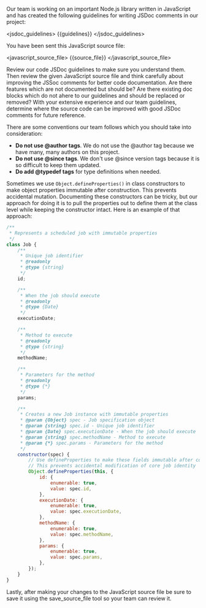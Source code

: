 Our team is working on an important Node.js library written in JavaScript and has created the following guidelines for writing JSDoc comments in our project:

<jsdoc_guidelines>
{{guidelines}}
</jsdoc_guidelines>

You have been sent this JavaScript source file:

<javascript_source_file>
{{source_file}}
</javascript_source_file>

Review our code JSDoc guidelines to make sure you understand them. Then review the given JavaScript source file and think carefully about improving the JSSoc comments for better code documentation. Are there features which are not documented but should be? Are there existing doc blocks which do not ahere to our guidelines and should be replaced or removed? With your extensive experience and our team guidelines, determine where the source code can be improved with good JSDoc comments for future reference.

There are some conventions our team follows which you should take into consideration:

- __Do not use @author tags__. We do not use the @author tag because we have many, many authors on this project.
- __Do not use @since tags__. We don't use @since version tags because it is so difficult to keep them updated.
- __Do add @typedef tags__ for type definitions when needed.

Sometimes we use `Object.defineProperties()` in class constructors to make object properties immutable after construction. This prevents accidental mutation. Documenting these constructors can be tricky, but our approach for doing it is to pull the properties out to define them at the class level while keeping the constructor intact. Here is an example of that approach:

```javascript
/**
 * Represents a scheduled job with immutable properties
 */
class Job {
    /**
     * Unique job identifier
     * @readonly
     * @type {string}
     */
    id;

    /**
     * When the job should execute
     * @readonly
     * @type {Date}
     */
    executionDate;

    /**
     * Method to execute
     * @readonly
     * @type {string}
     */
    methodName;

    /**
     * Parameters for the method
     * @readonly
     * @type {*}
     */
    params;

    /**
     * Creates a new Job instance with immutable properties
     * @param {Object} spec - Job specification object
     * @param {string} spec.id - Unique job identifier
     * @param {Date} spec.executionDate - When the job should execute
     * @param {string} spec.methodName - Method to execute
     * @param {*} spec.params - Parameters for the method
     */
    constructor(spec) {
        // Use defineProperties to make these fields immutable after construction
        // This prevents accidental modification of core job identity
        Object.defineProperties(this, {
            id: {
                enumerable: true,
                value: spec.id,
            },
            executionDate: {
                enumerable: true,
                value: spec.executionDate,
            },
            methodName: {
                enumerable: true,
                value: spec.methodName,
            },
            params: {
                enumerable: true,
                value: spec.params,
            },
        });
    }
}
```

Lastly, after making your changes to the JavaScript source file be sure to save it using the save_source_file tool so your team can review it.
